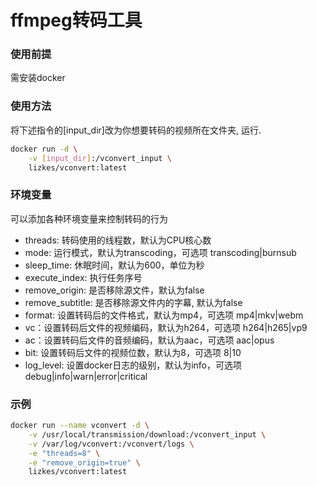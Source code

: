 # ffmpeg转码工具

### 使用前提
需安装docker


### 使用方法
将下述指令的[input_dir]改为你想要转码的视频所在文件夹, 运行.
```bash
docker run -d \
    -v [input_dir]:/vconvert_input \
    lizkes/vconvert:latest
```

### 环境变量
可以添加各种环境变量来控制转码的行为
+ threads: 转码使用的线程数，默认为CPU核心数
+ mode: 运行模式，默认为transcoding，可选项 transcoding|burnsub
+ sleep_time: 休眠时间，默认为600，单位为秒
+ execute_index: 执行任务序号
+ remove_origin: 是否移除源文件，默认为false
+ remove_subtitle: 是否移除源文件内的字幕, 默认为false
+ format: 设置转码后的文件格式，默认为mp4，可选项 mp4|mkv|webm
+ vc：设置转码后文件的视频编码，默认为h264，可选项 h264|h265|vp9
+ ac：设置转码后文件的音频编码，默认为aac，可选项 aac|opus
+ bit: 设置转码后文件的视频位数，默认为8，可选项 8|10
+ log_level: 设置docker日志的级别，默认为info，可选项 debug|info|warn|error|critical

### 示例
```bash
docker run --name vconvert -d \
    -v /usr/local/transmission/download:/vconvert_input \
    -v /var/log/vconvert:/vconvert/logs \
    -e "threads=8" \
    -e "remove_origin=true" \
    lizkes/vconvert:latest
```